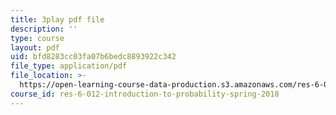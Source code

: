 ```yaml
---
title: 3play pdf file
description: ''
type: course
layout: pdf
uid: bfd8283cc03fa07b6bedc8893922c342
file_type: application/pdf
file_location: >-
  https://open-learning-course-data-production.s3.amazonaws.com/res-6-012-introduction-to-probability-spring-2018/bfd8283cc03fa07b6bedc8893922c342_85le_VkEK5A.pdf
course_id: res-6-012-introduction-to-probability-spring-2018
---
```


